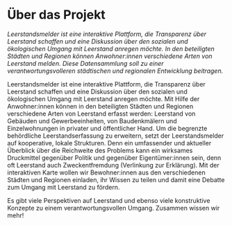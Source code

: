 # Über das Projekt

*Leerstandsmelder ist eine interaktive Plattform, die Transparenz über Leerstand schaffen und eine Diskussion über den sozialen und ökologischen Umgang mit Leerstand anregen möchte. In den beteiligten Städten und Regionen können Anwohner:innen verschiedene Arten von Leerstand melden. Diese Datensammlung soll zu einer verantwortungsvolleren städtischen und regionalen Entwicklung beitragen.*


Leerstandsmelder ist eine interaktive Plattform, die Transparenz über Leerstand schaffen und eine Diskussion über den sozialen und ökologischen Umgang mit Leerstand anregen möchte. Mit Hilfe der Anwohner:innen können in den beteiligten Städten und Regionen verschiedene Arten von Leerstand erfasst werden: Leerstand von Gebäuden und Gewerbeeinheiten, von Baudenkmälern und Einzelwohnungen in privater und öffentlicher Hand. Um die begrenzte behördliche Leerstandserfassung zu erweitern, setzt der Leerstandsmelder auf kooperative, lokale Strukturen. Denn ein umfassender und aktueller Überblick über die Reichweite des Problems kann ein wirksames Druckmittel gegenüber Politik und gegenüber Eigentümer:innen sein, denn oft Leerstand auch Zweckentfremdung (Verlinkung zur Erklärung). Mit der interaktiven Karte wollen wir Bewohner:innen aus den verschiedenen Städten und Regionen einladen, ihr Wissen zu teilen und damit eine Debatte zum Umgang mit Leerstand zu fördern.

Es gibt viele Perspektiven auf Leerstand und ebenso viele konstruktive Konzepte zu einem verantwortungsvollen Umgang. Zusammen wissen wir mehr! 
